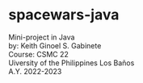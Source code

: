 # spacewars-java
Mini-project in Java <br />
by: Keith Ginoel S. Gabinete  <br />
Course: CSMC 22  <br />
Uiversity of the Philippines Los Baños <br />
A.Y. 2022-2023
